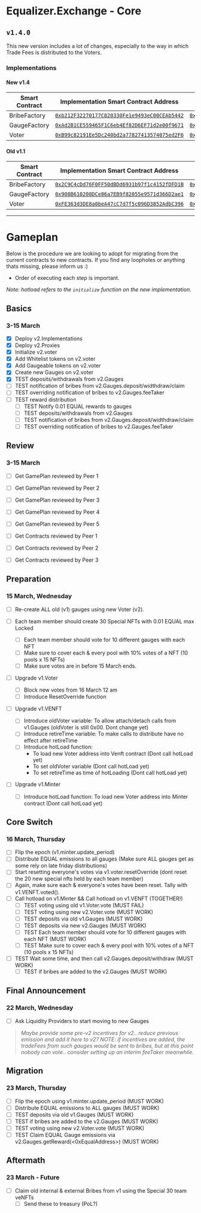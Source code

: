 # Equalizer.Exchange - Core

## `v1.4.0`
This new version includes a lot of changes, especially to the way in which Trade Fees is distributed to the Voters.

### Implementations

#### New v1.4

| Smart Contract	| Implementation Smart Contract Address																						|	Proxy Smart Contract Address																							|	Old (v1.1) Implementaion Smart Contract Address
|	----			|	----																													|	----																													|	----
| BribeFactory		| [`0xb212F32270177C820330Fe1e9493eC00CEAb5442`](https://ftmscan.com/address/0xb212F32270177C820330Fe1e9493eC00CEAb5442)	|	[`0xA040fE50589D4BCC1946EFBb250a037eC4116698`](https://ftmscan.com/address/0xA040fE50589D4BCC1946EFBb250a037eC4116698)	|	[`0x8868ae6de5e723e6840cdc21370e415bf5123684`](https://ftmscan.com/address/0x8868ae6de5e723e6840cdc21370e415bf5123684#code)
| GaugeFactory		| [`0xAd2B1CE559465F1C6eb4Ef82D6EF71d2e00f9671`](https://ftmscan.com/address/0xAd2B1CE559465F1C6eb4Ef82D6EF71d2e00f9671)	|	[`0x8B23d9bb8862d7a30AE798f440046FF710E9dF4C`](https://ftmscan.com/address/0x8B23d9bb8862d7a30AE798f440046FF710E9dF4C)	|	[`0xec42750285e41848c00bf745894e8bc233a264c6`](https://ftmscan.com/address/0xec42750285e41848c00bf745894e8bc233a264c6#code)
| Voter				| [`0xB99c82191Ee5Dc240bd2a77827413574075ed2F6`](https://ftmscan.com/address/0xB99c82191Ee5Dc240bd2a77827413574075ed2F6)	|	[`0xa9A3E305955BC462768483249e785C5e5A0d6A6a`](https://ftmscan.com/address/0xa9A3E305955BC462768483249e785C5e5A0d6A6a)	|	[`0x40271d884450c404d6323d0c41c9bc5fbf394a0c`](https://ftmscan.com/address/0x40271d884450c404d6323d0c41c9bc5fbf394a0c#code)

#### Old v1.1

| Smart Contract	| Implementation Smart Contract Address																						|	Proxy Smart Contract Address																							|	Old (v1.1) Implementaion Smart Contract Address
|	----			|	----																													|	----																													|	----
| BribeFactory		| [`0x2C9C4cDd76F0FF50dBDd6931b97f1c4152fDFD1B`](https://ftmscan.com/address/0x2C9C4cDd76F0FF50dBDd6931b97f1c4152fDFD1B)	|	[`0x616174415fD648796c3428c4d55a5Fc66b79e4A3`](https://ftmscan.com/address/0x616174415fD648796c3428c4d55a5Fc66b79e4A3)	|	[`0x8868ae6de5e723e6840cdc21370e415bf5123684`](https://ftmscan.com/address/0x8868ae6de5e723e6840cdc21370e415bf5123684#code)
| GaugeFactory		| [`0x908B610208DCe86a7EB9f82055e9571d366D2ae1`](https://ftmscan.com/address/0x908B610208DCe86a7EB9f82055e9571d366D2ae1)	|	[`0x2E18C05446A55ab5856D211387f2E55ecDDD302b`](https://ftmscan.com/address/0x2E18C05446A55ab5856D211387f2E55ecDDD302b)	|	[`0xec42750285e41848c00bf745894e8bc233a264c6`](https://ftmscan.com/address/0xec42750285e41848c00bf745894e8bc233a264c6#code)
| Voter				| [`0xFE363d3DE8a0beA47cC7d7f5c096D3852AdbC396`](https://ftmscan.com/address/0xFE363d3DE8a0beA47cC7d7f5c096D3852AdbC396)	|	[`0xC1c7B3d94C8F0F6eC4c8F8D9bFc412f6BD110473`](https://ftmscan.com/address/0xC1c7B3d94C8F0F6eC4c8F8D9bFc412f6BD110473)	|	[`0x40271d884450c404d6323d0c41c9bc5fbf394a0c`](https://ftmscan.com/address/0x40271d884450c404d6323d0c41c9bc5fbf394a0c#code)


----


# Gameplan
Below is the procedure we are looking to adopt for migrating from the current contracts to new contracts. If you find any loopholes or anything thats missing, please inform us :)
- Order of executing each step is important.

*Note: hotload refers to the `initialize` function on the new implementation.*

## Basics
### 3-15 March

- [x] Deploy v2.Implementations
- [x] Deploy v2.Proxies
- [x] Initialize v2.voter
- [x] Add Whitelist tokens on v2.voter
- [x] Add Gaugeable tokens on v2.voter
- [x] Create new Gauges on v2.voter
- [x] TEST deposits/withdrawals from v2.Gauges
- [ ] TEST notification of bribes from v2.Gauges.deposit/widthdraw/claim
- [ ] TEST overriding notification of bribes to v2.Gauges.feeTaker
- [ ] TEST reward distribution
	- [ ] TEST Notify 0.01 EQUAL rewards to gauges
	- [ ] TEST deposits/withdrawals from v2.Gauges
	- [ ] TEST notification of bribes from v2.Gauges.deposit/widthdraw/claim
	- [ ] TEST overriding notification of bribes to v2.Gauges.feeTaker

## Review
### 3-15 March

- [ ] Get GamePlan reviewed by Peer 1
- [ ] Get GamePlan reviewed by Peer 2
- [ ] Get GamePlan reviewed by Peer 3
- [ ] Get GamePlan reviewed by Peer 4
- [ ] Get GamePlan reviewed by Peer 5
- [ ] Get Contracts reviewed by Peer 1
- [ ] Get Contracts reviewed by Peer 2
- [ ] Get Contracts reviewed by Peer 3


## Preparation
### 15 March, Wednesday

- [ ] Re-create ALL old (v1) gauges using new Voter (v2).

- [ ] Each team member should create 30 Special NFTs with 0.01 EQUAL max Locked
	- [ ] Each team member should vote for 10 different gauges with each NFT
	- [ ] Make sure to cover each & every pool with 10% votes of a NFT (10 pools x 15 NFTs)
	- [ ] Make sure votes are in before 15 March ends.
- [ ] Upgrade v1.Voter
	- [ ] Block new votes from 16 March 12 am
	- [ ] Introduce ResetOverride function
- [ ] Upgrade v1.VENFT
	- [ ] Introduce oldVoter variable: To allow attach/detach calls from v1.Gauges (oldVoter is still 0x00. Dont change yet)
	- [ ] Introduce retireTime variable: To make calls to distribute have no effect after retireTime
	- [ ] Introduce hotLoad function:
		- To load new Voter address into Venft contract (Dont call hotLoad yet)
		- To set oldVoter variable (Dont call hotLoad yet)
		- To set retireTime as time of hotLoading (Dont call hotLoad yet)
- [ ] Upgrade v1.Minter
	- [ ] Introduce hotLoad function: To load new Voter address into Minter contract (Dont call hotLoad yet)


## Core Switch
### 16 March, Thursday

- [ ] Flip the epoch (v1.minter.update_period)
- [ ] Distribute EQUAL emissions to all gauges (Make sure ALL gauges get as some rely on late friday distributions)
- [ ] Start resetting everyone's votes via v1.voter.resetOverride (dont reset the 20 new special nfts held by each team member)
- [ ] Again, make sure each & everyone's votes have been reset. Tally with v1.VENFT.voted(<id>).
- [ ] Call hotload on v1.Minter && Call hotload on v1.VENFT (TOGETHER!)
	- [ ] TEST voting using old v1.Voter.vote (MUST FAIL)
	- [ ] TEST voting using new v2.Voter.vote (MUST WORK)
	- [ ] TEST deposits via old v1.Gauges (MUST WORK)
	- [ ] TEST deposits via new v2.Gauges (MUST WORK)
	- [ ] TEST Each team member should vote for 10 different gauges with each NFT (MUST WORK)
	- [ ] TEST Make sure to cover each & every pool with 10% votes of a NFT (10 pools x 15 NFTs)
- [ ] TEST Wait some time, and then call v2.Gauges.deposit/withdraw (MUST WORK)
	- [ ] TEST if bribes are added to the v2.Gauges (MUST WORK)

## Final Announcement
### 22 March, Wednesday

- [ ] Ask Liquidity Providers to start moving to new Gauges
> *Maybe provide some pre-v2 incentives for v2.. reduce previous emission and add it here to v2? NOTE: if incentives are added, the tradeFees from such gauges would be sent to bribes, but at this point nobody can vote.. consider setting up an interim feeTaker meanwhile.*

## Migration
### 23 March, Thursday

- [ ] Flip the epoch using v1.minter.update_period (MUST WORK)
- [ ] Distribute EQUAL emissions to ALL gauges (MUST WORK)
- [ ] TEST deposits via old v1.Gauges (MUST WORK)
- [ ] TEST if bribes are added to the v2.Gauges (MUST WORK)
- [ ] TEST voting using new v2.Voter.vote (MUST WORK)
- [ ] TEST Claim EQUAL Gauge emissions via v2.Gauges.getReward(<0xEqualAddress>) (MUST WORK)

## Aftermath
### 23 March - Future

- [ ] Claim old internal & external Bribes from v1 using the Special 30 team veNFTs
	- [ ] Send these to treasury (PoL?)